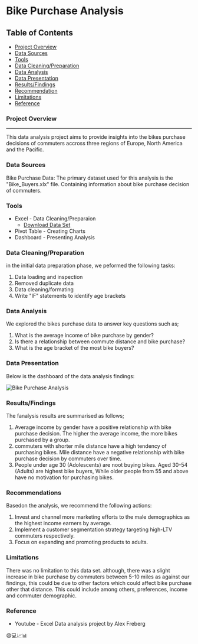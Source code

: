 # Bike Purchase Analysis

## Table of Contents
- [Project Overview](#project-overview)
- [Data Sources](Data-sources)
- [Tools](Tools)
- [Data Cleaning/Preparation](Data-claening/preparation)
- [Data Analysis](Data-analysis)
- [Data Presentation](Data-presentation)
- [Results/Findings](Results/findings)
- [Recommendation](Recommendation)
- [Limitations](Limitationsa)
- [Reference](Reference)

### Project Overview

---

This data analysis project aims to provide insights into the bikes purchase decisions of commuters accross three regions of Europe, North America and the Pacific.

### Data Sources

Bike Purchase Data: The primary dataset used for this analysis is the "Bike_Buyers.xlx" file. Containing information about bike purchase decision of commuters.

### Tools

- Excel - Data Cleaning/Preparaion
  - [Download Data Set](https://github.com/TheodoreNnah/Bike_Purchase_Analysis/blob/main/Excel%20Project%20Dataset%20(1).xlsx)
- Pivot Table - Creating Charts
- Dashboard - Presenting Analysis

### Data Cleaning/Preparation

in the initial data preparation phase, we peformed the following tasks:
1. Data loading and inspection
2. Removed duplicate data
3. Data cleaning/formating
4. Write "IF" statements to identify age brackets

### Data Analysis

We explored the bikes purchase data to answer key questions such as;
1. What is the average income of bike purchase by gender?
2. Is there a relationship between commute distance and bike purchase?
3. What is the age bracket of the most bike buyers?

### Data  Presentation

Below is the dashboard of the data analysis findings:

![Bike Purchase Analysis](https://github.com/TheodoreNnah/Bike_Purchase_Analysis/assets/124718559/9599d55f-8d75-4092-acc2-7bac4bb4686c)

### Results/Findings

The fanalysis results are summarised as follows;
1. Average income by gender have a positive relationship with bike purchase decision. The higher the average income, the more bikes purchased by a group.
2. commuters with shorter mile distance have a high tendency of purchasing bikes. Mile distance have a negative relationship with bike purchase decision by commuters over time.
3. People under age 30 (Adolescents) are noot buying bikes. Aged 30-54 (Adults) are highest bike buyers, While older people from 55 and above have no motivation for purchasing bikes.

### Recommendations

Basedon the analysis, we recommend the following actions:
1. Invest and channel more marketing efforts to the male demographics as the highest income earners by average.
2. Implement a customer segmentation strategy targeting high-LTV commuters respectively.
3. Focus on expanding and promoting products to adults.

### Limitations

There was no limitation to this data set. although, there was a slight increase in bike purchase by commuters between 5-10 miles as against our findings, this could be due to other factors which could affect bike purchase other that distance. This could include among others, preferences, income and commuter demographic.

### Reference
- Youtube - Excel Data analysis project by Alex Freberg


😄💻📈📊
